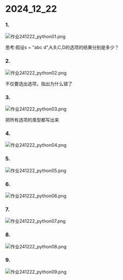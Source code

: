 # 2024_12_22

### 1.

![作业241222_python01.png](作业241222_python01.png)

思考:假设s = "abc d",A,B,C,D的选项的结果分别是多少？

### 2.
![作业241222_python02.png](作业241222_python02.png)

不仅要选出选项，指出为什么错了

### 3.
![作业241222_python03.png](作业241222_python03.png)

把所有选项的类型都写出来

### 4.
![作业241222_python04.png](作业241222_python04.png)

### 5.
![作业241222_python05.png](作业241222_python05.png)

### 6.
![作业241222_python06.png](作业241222_python06.png)

### 7.
![作业241222_python07.png](作业241222_python07.png)

### 8.
![作业241222_python08.png](作业241222_python08.png)

### 9.
![作业241222_python09.png](作业241222_python09.png)



